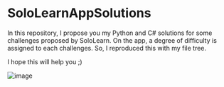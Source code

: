 # SoloLearnAppSolutions

In this repository, I propose you my Python and C# solutions for some challenges proposed by SoloLearn.
On the app, a degree of difficulty is assigned to each challenges. So, I reproduced this with my file tree.

I hope this will help you ;)

![image](https://user-images.githubusercontent.com/59586260/119279607-0d712080-bc2d-11eb-844f-eb2cd5c63de1.png)
